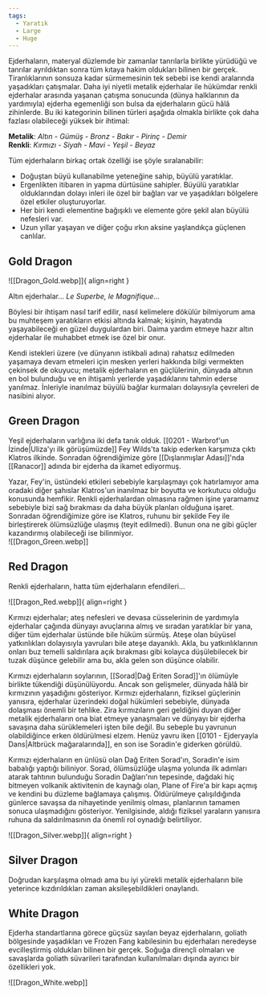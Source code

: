 ```yaml
---
tags:
  - Yaratık
  - Large
  - Huge
---  
```

  
Ejderhaların, materyal düzlemde bir zamanlar tanrılarla birlikte yürüdüğü ve tanrılar ayrıldıktan sonra tüm kıtaya hakim oldukları bilinen bir gerçek. Tiranlıklarının sonsuza kadar sürmemesinin tek sebebi ise kendi aralarında yaşadıkları çatışmalar. Daha iyi niyetli metalik ejderhalar ile hükümdar renkli ejderhalar arasında yaşanan çatışma sonucunda (dünya halklarının da yardımıyla) ejderha egemenliği son bulsa da ejderhaların gücü hâlâ zihinlerde. Bu iki kategorinin bilinen türleri aşağıda olmakla birlikte çok daha fazlası olabileceği yüksek bir ihtimal:  
  
**Metalik**: *Altın - Gümüş - Bronz - Bakır - Pirinç - Demir*  
**Renkli**: *Kırmızı - Siyah - Mavi - Yeşil - Beyaz*  
  
Tüm ejderhaların birkaç ortak özelliği ise şöyle sıralanabilir:  
  
- Doğuştan büyü kullanabilme yeteneğine sahip, büyülü yaratıklar.  
- Ergenlikten itibaren in yapma dürtüsüne sahipler. Büyülü yaratıklar olduklarından dolayı inleri ile özel bir bağları var ve yaşadıkları bölgelere özel etkiler oluşturuyorlar.  
- Her biri kendi elementine bağışıklı ve elemente göre şekil alan büyülü nefesleri var.  
- Uzun yıllar yaşayan ve diğer çoğu ırkın aksine yaşlandıkça güçlenen canlılar.  
  
## Gold Dragon  
![[Dragon_Gold.webp]]{ align=right }  
  
Altın ejderhalar... *Le Superbe, le Magnifique...*  
  
Böylesi bir ihtişam nasıl tarif edilir, nasıl kelimelere dökülür bilmiyorum ama bu muhteşem yaratıkların etkisi altında kalmak; kişinin, hayatında yaşayabileceği en güzel duygulardan biri. Daima yardım etmeye hazır altın ejderhalar ile muhabbet etmek ise özel bir onur.   
  
Kendi istekleri üzere (ve dünyanın istikbali adına) rahatsız edilmeden yaşamaya devam etmeleri için mesken yerleri hakkında bilgi vermekten çekinsek de okuyucu; metalik ejderhaların en güçlülerinin, dünyada altının en bol bulunduğu ve en ihtişamlı yerlerde yaşadıklarını tahmin ederse yanılmaz. İnleriyle inanılmaz büyülü bağlar kurmaları dolayısıyla çevreleri de nasibini alıyor.  
  
## Green Dragon  
  
Yeşil ejderhaların varlığına iki defa tanık olduk. [[0201 - Warbrof'un İzinde|Uliza'yı ilk görüşümüzde]] Fey Wilds'ta takip ederken karşımıza çıktı Klatros ilkinde. Sonradan öğrendiğimize göre [[Dışlanmışlar Adası]]'nda [[Ranacor]] adında bir ejderha da ikamet ediyormuş.  
  
Yazar, Fey'in, üstündeki etkileri sebebiyle karşılaşmayı çok hatırlamıyor ama oradaki diğer şahıslar Klatros'un inanılmaz bir boyutta ve korkutucu olduğu konusunda hemfikir. Renkli ejderhalardan olmasına rağmen işine yaramamız sebebiyle bizi sağ bırakması da daha büyük planları olduğuna işaret. Sonradan öğrendiğimize göre ise Klatros, ruhunu bir şekilde Fey ile birleştirerek ölümsüzlüğe ulaşmış (teyit edilmedi). Bunun ona ne gibi güçler kazandırmış olabileceği ise bilinmiyor.  
![[Dragon_Green.webp]]  
  
## Red Dragon  
  
Renkli ejderhaların, hatta tüm ejderhaların efendileri...  
  
![[Dragon_Red.webp]]{ align=right }  
  
Kırmızı ejderhalar; ateş nefesleri ve devasa cüsselerinin de yardımıyla ejderhalar çağında dünyayı avuçlarına almış ve sıradan yaratıklar bir yana, diğer tüm ejderhalar üstünde bile hüküm sürmüş. Ateşe olan büyüsel yatkınlıkları dolayısıyla yavruları bile ateşe dayanıklı. Akla, bu yatkınlıklarının onları buz temelli saldırılara açık bırakması gibi kolayca düşülebilecek bir tuzak düşünce gelebilir ama bu, akla gelen son düşünce olabilir.  
  
Kırmızı ejderhaların soylarının, [[Sorad|Dağ Eriten Sorad]]'ın ölümüyle birlikte tükendiği düşünülüyordu. Ancak son gelişmeler, dünyada hâlâ bir kırmızının yaşadığını gösteriyor. Kırmızı ejderhaların, fiziksel güçlerinin yanısıra, ejderhalar üzerindeki doğal hükümleri sebebiyle, dünyada dolaşması önemli bir tehlike. Zira kırmızıların geri geldiğini duyan diğer metalik ejderhaların ona biat etmeye yanaşmaları ve dünyayı bir ejderha savaşına daha sürüklemeleri işten bile değil. Bu sebeple bu yavrunun olabildiğince erken öldürülmesi elzem. Henüz yavru iken [[0101 - Ejderyayla Dans|Altbrück mağaralarında]], en son ise Soradin'e giderken görüldü.  
  
Kırmızı ejderhaların en ünlüsü olan Dağ Eriten Sorad'ın, Soradin'e isim babalığı yaptığı biliniyor. Sorad, ölümsüzlüğe ulaşma yolunda ilk adımları atarak tahtının bulunduğu Soradin Dağları'nın tepesinde, dağdaki hiç bitmeyen volkanik aktivitenin de kaynağı olan, Plane of Fire'a bir kapı açmış ve kendini bu düzleme bağlamaya çalışmış. Öldürülmeye çalışıldığında günlerce savaşsa da nihayetinde yenilmiş olması, planlarının tamamen sonuca ulaşmadığını gösteriyor. Yenilgisinde, aldığı fiziksel yaraların yanısıra ruhuna da saldırılmasının da önemli rol oynadığı belirtiliyor.  
  
![[Dragon_Silver.webp]]{ align=right }  
## Silver Dragon  
  
Doğrudan karşılaşma olmadı ama bu iyi yürekli metalik ejderhaların bile yeterince kızdırıldıkları zaman aksileşebildikleri onaylandı.  
  
## White Dragon  
  
Ejderha standartlarına görece güçsüz sayılan beyaz ejderhaların, goliath bölgesinde yaşadıkları ve Frozen Fang kabilesinin bu ejderhaları neredeyse evcilleştirmiş oldukları bilinen bir gerçek. Soğuğa dirençli olmaları ve savaşlarda goliath süvarileri tarafından kullanılmaları dışında ayırıcı bir özellikleri yok.  
  
![[Dragon_White.webp]]